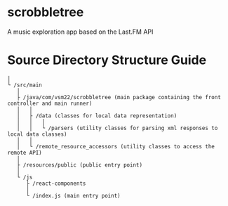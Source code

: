 # scrobbletree
A music exploration app based on the Last.FM API

# Source Directory Structure Guide
```
│
└ /src/main
   │
   ├ /java/com/vsm22/scrobbletree (main package containing the front controller and main runner)
   │   │
   │   ├ /data (classes for local data representation) 
   │   │   │
   │   │   └ /parsers (utility classes for parsing xml responses to local data classes)
   │   │
   │   └ /remote_resource_accessors (utility classes to access the remote API)
   │ 
   ├ /resources/public (public entry point)
   │
   └ /js
      ├ /react-components
      │ 
      └ /index.js (main entry point)
```
